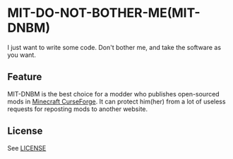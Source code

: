 # MIT-DO-NOT-BOTHER-ME(MIT-DNBM)
I just want to write some code. Don't bother me, and take the software as you want.
## Feature
MIT-DNBM is the best choice for a modder who publishes open-sourced mods in [Minecraft CurseForge](https://minecraft.curseforge.com/).
It can protect him(her) from a lot of useless requests for reposting mods to another website.
## License
See [LICENSE](./LICENSE)
